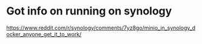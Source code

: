 # Got info on running on synology

https://www.reddit.com/r/synology/comments/7yz8go/minio_in_synology_docker_anyone_get_it_to_work/
